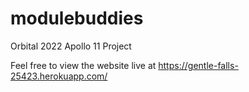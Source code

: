 # modulebuddies

Orbital 2022 Apollo 11 Project

Feel free to view the website live at https://gentle-falls-25423.herokuapp.com/
